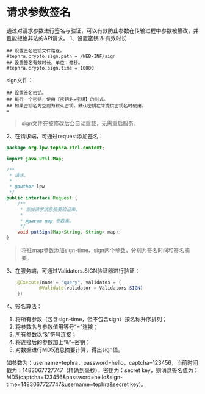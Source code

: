 # 请求参数签名
通过对请求参数进行签名与验证，可以有效防止参数在传输过程中参数被篡改，并且能拒绝非法的API请求。
1、设置密钥 & 有效时长：
```property
## 设置签名密钥文件路径。
#tephra.crypto.sign.path = /WEB-INF/sign
## 设置签名有效时长，单位：毫秒。
#tephra.crypto.sign.time = 10000
```
sign文件：
```text
## 设置签名密钥。
## 每行一个密钥，使用【密钥名=密钥】的形式。
## 如果密钥名为空则为默认密钥，默认密钥在未提供密钥名时使用。
=
```
> sign文件在被修改后会自动重载，无需重启服务。

2、在请求端，可通过request添加签名：
```java
package org.lpw.tephra.ctrl.context;

import java.util.Map;

/**
 * 请求。
 *
 * @author lpw
 */
public interface Request {
    /**
     * 添加请求消息摘要验证串。
     *
     * @param map 参数集。
     */
    void putSign(Map<String, String> map);
}
```
> 将往map参数添加sign-time、sign两个参数，分别为签名时间和签名摘要。

3、在服务端，可通过Validators.SIGN验证器进行验证：
```java
    @Execute(name = "query", validates = {
            @Validate(validator = Validators.SIGN)
    })
```
4、签名算法：

1. 将所有参数（包含sign-time，但不包含sign）按名称升序排列；
1. 将参数名与参数值用等号“=”连接；
1. 所有参数以“&”符号连接；
1. 将连接后的参数加上“&”+密钥；
1. 对数据进行MD5消息摘要计算，得出sign值。

如参数为：username=tephra，password=hello，captcha=123456，当前时间戳为：1483067727747（精确到毫秒），密钥为：secret key，则消息签名值为：MD5(captcha=123456&password=hello&sign-time=1483067727747&username=tephra&secret key)。
